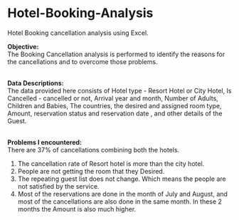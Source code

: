 # Hotel-Booking-Analysis
 Hotel Booking cancellation analysis using Excel.


<b>Objective:</b><br>
The Booking Cancellation analysis is performed to identify the reasons for the cancellations and to overcome those problems.
<br><br>

<b>Data Descriptions:</b><br>
The data provided here consists of Hotel type - Resort Hotel or City Hotel, Is Cancelled - cancelled or not, Arrival year and month, Number of Adults, Children and Babies,
The countries, the desired and assigned room type, Amount, reservation status and reservation date , and other details of the Guest.
<br><br>

<b>Problems I encountered:</b><br>
There are 37% of cancellations combining both the hotels.

1) The cancellation rate of Resort hotel is more than the city hotel.
2) People are not getting the room that they Desired.
3) The repeating guest list does not change. Which means the people are not satisfied by the service.
4) Most of the reservations are done in the month of July and August, and most of the cancellations are also done in the same month.
   In these 2 months the Amount is also much higher.
